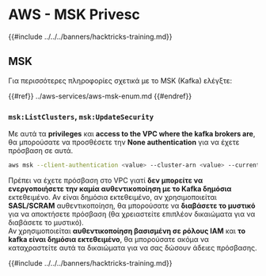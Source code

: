 # AWS - MSK Privesc

{{#include ../../../banners/hacktricks-training.md}}

## MSK

Για περισσότερες πληροφορίες σχετικά με το MSK (Kafka) ελέγξτε:

{{#ref}}
../aws-services/aws-msk-enum.md
{{#endref}}

### `msk:ListClusters`, `msk:UpdateSecurity`

Με αυτά τα **privileges** και **access to the VPC where the kafka brokers are**, θα μπορούσατε να προσθέσετε την **None authentication** για να έχετε πρόσβαση σε αυτά.
```bash
aws msk --client-authentication <value> --cluster-arn <value> --current-version <value>
```
Πρέπει να έχετε πρόσβαση στο VPC γιατί **δεν μπορείτε να ενεργοποιήσετε την καμία αυθεντικοποίηση με το Kafka δημόσια** εκτεθειμένο. Αν είναι δημόσια εκτεθειμένο, αν χρησιμοποιείται **SASL/SCRAM** αυθεντικοποίηση, θα μπορούσατε να **διαβάσετε το μυστικό** για να αποκτήσετε πρόσβαση (θα χρειαστείτε επιπλέον δικαιώματα για να διαβάσετε το μυστικό).\
Αν χρησιμοποιείται **αυθεντικοποίηση βασισμένη σε ρόλους IAM** και **το kafka είναι δημόσια εκτεθειμένο**, θα μπορούσατε ακόμα να καταχραστείτε αυτά τα δικαιώματα για να σας δώσουν άδειες πρόσβασης. 

{{#include ../../../banners/hacktricks-training.md}}
